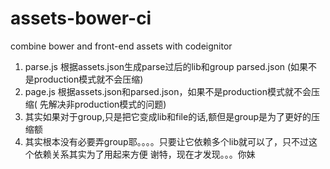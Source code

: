 assets-bower-ci
===============

combine bower and front-end assets with codeignitor

1. parse.js 根据assets.json生成parse过后的lib和group parsed.json (如果不是production模式就不会压缩)
2. page.js 根据assets.json和parsed.json，如果不是production模式就不会压缩( 先解决非production模式的问题)
3. 其实如果对于group,只是把它变成lib和file的话,额但是group是为了更好的压缩额
4. 其实根本没有必要弄group耶。。。。只要让它依赖多个lib就可以了，只不过这个依赖关系其实为了用起来方便
   谢特，现在才发现。。。你妹